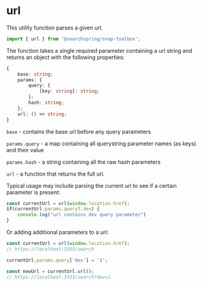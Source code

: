 # url
This utility function parses a given url.

```typescript
import { url } from '@searchspring/snap-toolbox';
```

The function takes a single required parameter containing a url string and returns an object with the following properties:

```typescript
{
	base: string;
	params: {
		query: {
			[key: string]: string;	
		};
		hash: string;
	};
	url: () => string;
}
```

`base` - contains the base url before any query parameters

`params.query` - a map containing all querystring parameter names (as keys) and their value

`params.hash` - a string containing all the raw hash parameters

`url` - a function that returns the full url.

Typical usage may include parsing the current url to see if a certain parameter is present: 

```typescript
const currentUrl = url(window.location.href);
if(currentUrl.params.query?.dev) {
    console.log("url contains dev query parameter")
}
```

Or adding additional parameters to a url: 

```typescript
const currentUrl = url(window.location.href);
// https://localhost:3333/search

currentUrl.params.query['dev'] = '1';

const newUrl = currentUrl.url();
// https://localhost:3333/search?dev=1
```
